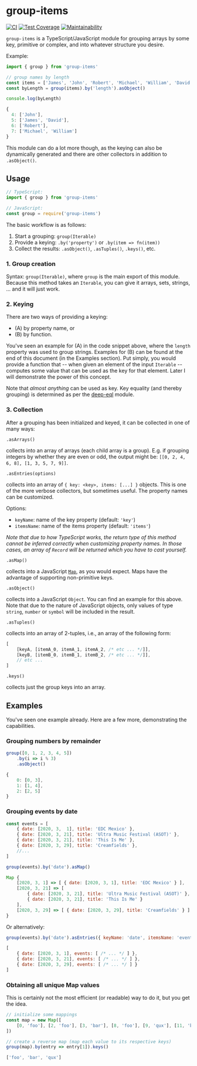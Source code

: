 # group-items

[![CI](https://github.com/meyfa/group-items/actions/workflows/main.yml/badge.svg)](https://github.com/meyfa/group-items/actions/workflows/main.yml)
[![Test Coverage](https://api.codeclimate.com/v1/badges/5935873a1c2a7f1ac334/test_coverage)](https://codeclimate.com/github/meyfa/group-items/test_coverage)
[![Maintainability](https://api.codeclimate.com/v1/badges/5935873a1c2a7f1ac334/maintainability)](https://codeclimate.com/github/meyfa/group-items/maintainability)

`group-items` is a TypeScript/JavaScript module for grouping arrays by some
key, primitive or complex, and into whatever structure you desire.

Example:

```js
import { group } from 'group-items'

// group names by length
const items = ['James', 'John', 'Robert', 'Michael', 'William', 'David']
const byLength = group(items).by('length').asObject()

console.log(byLength)
```

```js
{
  4: ['John'],
  5: ['James', 'David'],
  6: ['Robert'],
  7: ['Michael', 'William']
}
```

This module can do a lot more though, as the keying can also be dynamically
generated and there are other collectors in addition to `.asObject()`.


## Usage

```js
// TypeScript:
import { group } from 'group-items'

// JavaScript:
const group = require('group-items')
```

The basic workflow is as follows:

1. Start a grouping: `group(Iterable)`
2. Provide a keying: `.by('property')` or `.by(item => fn(item))`
3. Collect the results: `.asObject()`, `.asTuples()`, `.keys()`, etc.

### 1. Group creation

Syntax: `group(Iterable)`, where `group` is the main export of this module.
Because this method takes an `Iterable`, you can give it arrays, sets, strings,
... and it will just work.

### 2. Keying

There are two ways of providing a keying:

* (A) by property name, or
* (B) by function.

You've seen an example for (A) in the code snippet above, where the `length`
property was used to group strings. Examples for (B) can be found at the end
of this document (in the Examples section). Put simply, you would provide a
function that -- when given an element of the input `Iterable` -- computes
some value that can be used as the key for that element.
Later I will demonstrate the power of this concept.

Note that *almost anything* can be used as key. Key equality (and thereby
grouping) is determined as per the
[deep-eql](https://github.com/chaijs/deep-eql) module.

### 3. Collection

After a grouping has been initialized and keyed, it can be collected in one of
many ways:

`.asArrays()`

collects into an array of arrays (each child array is a group).
E.g. if grouping integers by whether they are even or odd, the output might be:
`[[0, 2, 4, 6, 8], [1, 3, 5, 7, 9]]`.

`.asEntries(options)`

collects into an array of `{ key: <key>, items: [...] }` objects. This is one
of the more verbose collectors, but sometimes useful. The property names can be
customized.

Options:

- `keyName`: name of the key property (default: `'key'`)
- `itemsName`: name of the items property (default: `'items'`)

_Note that due to how TypeScript works, the return type of this method cannot
be inferred correctly when customizing property names. In those cases, an array
of `Record` will be returned which you have to cast yourself._

`.asMap()`

collects into a JavaScript
[`Map`](https://developer.mozilla.org/en-US/docs/Web/JavaScript/Reference/Global_Objects/Map),
as you would expect. Maps have the advantage of supporting non-primitive keys.

`.asObject()`

collects into a JavaScript `Object`. You can find an example for this above.
Note that due to the nature of JavaScript objects, only values of type
`string`, `number` or `symbol` will be included in the result.

`.asTuples()`

collects into an array of 2-tuples, i.e., an array of the following form:

```js
[
    [keyA, [itemA_0, itemA_1, itemA_2, /* etc ... */]],
    [keyB, [itemB_0, itemB_1, itemB_2, /* etc ... */]],
    // etc ...
]
```

`.keys()`

collects just the group keys into an array.


## Examples

You've seen one example already. Here are a few more, demonstrating the
capabilities.

### Grouping numbers by remainder

```js
group([0, 1, 2, 3, 4, 5])
    .by(i => i % 3)
    .asObject()
```

```js
{
    0: [0, 3],
    1: [1, 4],
    2: [2, 5]
}
```

### Grouping events by date

```js
const events = [
    { date: [2020, 3,  1], title: 'EDC Mexico' },
    { date: [2020, 3, 21], title: 'Ultra Music Festival (ASOT)' },
    { date: [2020, 3, 21], title: 'This Is Me' },
    { date: [2020, 3, 29], title: 'Creamfields' },
    //...
]

group(events).by('date').asMap()
```

```js
Map {
    [2020, 3, 1] => [ { date: [2020, 3, 1], title: 'EDC Mexico' } ],
    [2020, 3, 21] => [
        { date: [2020, 3, 21], title: 'Ultra Music Festival (ASOT)' },
        { date: [2020, 3, 21], title: 'This Is Me' }
    ],
    [2020, 3, 29] => [ { date: [2020, 3, 29], title: 'Creamfields' } ]
}
```

Or alternatively:

```js
group(events).by('date').asEntries({ keyName: 'date', itemsName: 'events' })
```

```js
[
    { date: [2020, 3, 1], events: [ /* ... */ ] },
    { date: [2020, 3, 21], events: [ /* ... */ ] },
    { date: [2020, 3, 29], events: [ /* ... */ ] }
]
```

### Obtaining all unique Map values

This is certainly not the most efficient (or readable) way to do it, but you get
the idea.

```js
// initialize some mappings
const map = new Map([
    [0, 'foo'], [2, 'foo'], [3, 'bar'], [8, 'foo'], [9, 'qux'], [11, 'bar']
])

// create a reverse map (map each value to its respective keys)
group(map).by(entry => entry[1]).keys()
```

```js
['foo', 'bar', 'qux']
```
